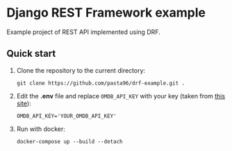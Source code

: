 # Django REST Framework example

Example project of REST API implemented using DRF.

## Quick start

1. Clone the repository to the current directory:

    ```
    git clone https://github.com/pasta96/drf-example.git .
    ```

2. Edit the **.env** file and replace `OMDB_API_KEY` with your key (taken from [this site](https://www.omdbapi.com/apikey.aspx)):

    ```
    OMDB_API_KEY='YOUR_OMDB_API_KEY'
    ```

3. Run with docker:

    ```
    docker-compose up --build --detach
    ```
